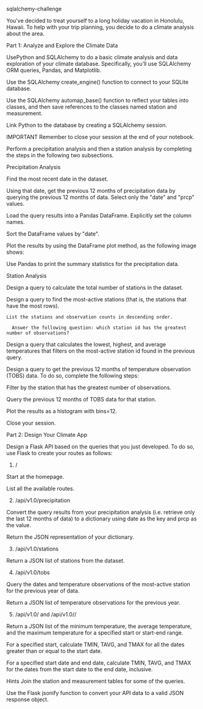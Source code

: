  sqlalchemy-challenge

 You've decided to treat yourself to a long holiday vacation in Honolulu, Hawaii. To help with your trip planning, you decide to do a climate analysis about the area. 



Part 1: Analyze and Explore the Climate Data

  UsePython and SQLAlchemy to do a basic climate analysis and data exploration of your climate database. Specifically, you’ll use SQLAlchemy ORM queries, Pandas, and Matplotlib. 

  Use the SQLAlchemy create_engine() function to connect to your SQLite database.

  Use the SQLAlchemy automap_base() function to reflect your tables into classes, and then save references to the classes named station and measurement.

  Link Python to the database by creating a SQLAlchemy session.


IMPORTANT
Remember to close your session at the end of your notebook.


Perform a precipitation analysis and then a station analysis by completing the steps in the following two subsections.

  Precipitation Analysis
  
  Find the most recent date in the dataset.

  Using that date, get the previous 12 months of precipitation data by querying the previous 12 months of data.
  Select only the "date" and "prcp" values.

  Load the query results into a Pandas DataFrame. Explicitly set the column names.

  Sort the DataFrame values by "date".

  Plot the results by using the DataFrame plot method, as the following image shows:
  
  Use Pandas to print the summary statistics for the precipitation data.

Station Analysis

  Design a query to calculate the total number of stations in the dataset.

  Design a query to find the most-active stations (that is, the stations that have the most rows).

    List the stations and observation counts in descending order.
    
      Answer the following question: which station id has the greatest number of observations?

Design a query that calculates the lowest, highest, and average temperatures that filters on the most-active station id found in the previous query.

Design a query to get the previous 12 months of temperature observation (TOBS) data. To do so, complete the following steps:

  Filter by the station that has the greatest number of observations.

  Query the previous 12 months of TOBS data for that station.

  Plot the results as a histogram with bins=12.
  
 Close your session.




Part 2: Design Your Climate App

Design a Flask API based on the queries that you just developed. To do so, use Flask to create your routes as follows:

1. /

  Start at the homepage.

  List all the available routes.

2. /api/v1.0/precipitation

  Convert the query results from your precipitation analysis (i.e. retrieve only the last 12 months of data) to a dictionary using date as the key and prcp as the value.

  Return the JSON representation of your dictionary.

3. /api/v1.0/stations

  Return a JSON list of stations from the dataset.
  
4. /api/v1.0/tobs

  Query the dates and temperature observations of the most-active station for the previous year of data.

  Return a JSON list of temperature observations for the previous year.

5. /api/v1.0/<start> and /api/v1.0/<start>/<end>

  Return a JSON list of the minimum temperature, the average temperature, and the maximum temperature for a specified start or start-end range.

  For a specified start, calculate TMIN, TAVG, and TMAX for all the dates greater than or equal to the start date.

  For a specified start date and end date, calculate TMIN, TAVG, and TMAX for the dates from the start date to the end date, inclusive.



Hints
  Join the station and measurement tables for some of the queries.

  Use the Flask jsonify function to convert your API data to a valid JSON response object.













      
